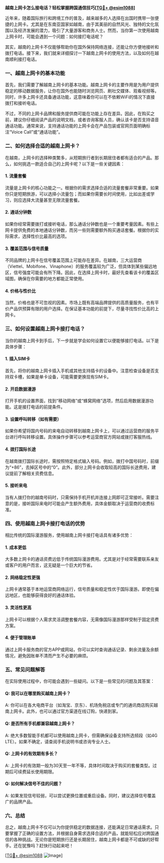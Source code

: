 **越南上网卡怎么接电话？轻松掌握跨国通信技巧[[TG💪+ @esim1088](https://t.me/s/esim1088)]**

近年来，随着国际旅行和跨境工作的普及，越来越多的人选择在出国时携带一张便捷的上网卡。尤其是在东南亚国家如越南，由于其美丽的自然风光、独特的文化氛围以及经济发展的潜力，吸引了大量游客和商务人士。然而，当你第一次使用越南上网卡时，可能会遇到一个问题：如何接打电话呢？

其实，越南的上网卡不仅能够帮助你在国外保持网络连接，还能让你方便地接听和拨打电话。接下来，我们就来详细探讨一下越南上网卡的使用方法，以及如何在越南顺利接打电话。

### 一、越南上网卡的基本功能

首先，我们需要了解越南上网卡的基本功能。越南上网卡的主要作用是为用户提供稳定的移动数据服务，让你在国外也能随时浏览网页、刷社交媒体、观看视频等。同时，许多上网卡还具备通话功能，这意味着你可以在不依赖WiFi的情况下直接拨打和接听电话。

不过，不同的上网卡品牌和服务提供商可能在功能上存在差异。因此，在购买之前，建议你仔细阅读产品的说明文档，或者咨询客服人员，确认该卡是否支持语音通话功能。通常来说，支持通话功能的上网卡会在产品包装或官网页面明确标注“Voice Call”或“通话功能”。

### 二、如何选择合适的越南上网卡？

在越南，上网卡的选择种类繁多，从短期旅行者到长期居住者都有适合的产品。那么，如何挑选一款适合自己的上网卡呢？以下是一些关键因素：

#### 1. **流量套餐**
   流量是上网卡的核心功能之一。根据你的需求选择合适的流量套餐非常重要。如果你只是短期旅游，可以选择小流量包；而如果你需要长时间使用，比如出差或学习，则应选择大流量甚至无限流量套餐。

#### 2. **通话分钟数**
   如果你经常需要拨打或接听电话，那么通话分钟数也是一个重要考量因素。有些上网卡提供免费的本地通话分钟数，而另一些则需要额外购买通话套餐。根据你的实际需求，选择性价比最高的选项。

#### 3. **覆盖范围与信号质量**
   不同品牌的上网卡在信号覆盖范围上可能存在差异。在越南，三大运营商（Viettel、Mobifone、Vinaphone）的服务覆盖较为广泛，但具体到某些偏远地区，信号强度可能会有所下降。因此，在选择上网卡时，最好先查看该卡的覆盖区域图，确保在你需要的地方都能正常使用。

#### 4. **价格与性价比**
   当然，价格也是不可忽视的因素。市场上既有高端品牌提供的高质量服务，也有平价产品供预算有限的用户选择。在保证基本功能的前提下，尽量寻找性价比高的上网卡。

### 三、如何设置越南上网卡接打电话？

当你的越南上网卡到手后，下一步就是学会如何设置它以便能够接打电话。以下是具体步骤：

#### 1. 插入SIM卡
   首先，将你的越南上网卡插入手机或其他支持插卡的设备中。注意检查设备是否支持双卡槽，如果是单卡设备，可能需要更换现有SIM卡。

#### 2. 开启数据漫游
   打开手机的设置界面，找到“移动网络”或“蜂窝网络”选项，然后启用数据漫游功能。这是接打电话的前提条件。

#### 3. 设置呼叫转移（如有需要）
   如果你希望将国内号码的来电自动转移到越南上网卡上，可以通过运营商的服务平台进行呼叫转移设置。具体操作步骤可以参考运营商官方网站或拨打客服热线。

#### 4. 拨打国际长途
   在越南拨打国际长途时，需按照特定格式输入号码。例如，拨打中国号码时，前缀为“+86”，去掉区号中的“0”。此外，部分上网卡会收取较高的国际长途费用，建议提前了解相关资费信息。

#### 5. 接听来电
   当有人拨打你的越南号码时，只需保持手机开机并连接上网即可正常接听。需要注意的是，接听国际来电时可能会产生额外费用，具体金额取决于运营商的收费标准。

### 四、使用越南上网卡接打电话的优势

相比传统的国际漫游服务，使用越南上网卡接打电话具有诸多优势：

#### 1. 成本更低
   大多数上网卡的通话资费远低于传统国际漫游费用。尤其是对于经常需要联系亲友或客户的用户而言，这无疑是一个巨大的节省。

#### 2. 网络稳定性更强
   上网卡通常基于本地运营商网络运行，信号质量和稳定性优于国际漫游。即使在偏远地区，也能够获得良好的通话体验。

#### 3. 灵活性更高
   上网卡可以根据个人需求灵活调整套餐内容，无需像国际漫游那样受制于固定资费方案。

#### 4. 便于管理账单
   通过上网卡服务商的官方APP或网站，你可以实时查询通话记录、剩余流量及余额情况，避免因账单不清而产生不必要的麻烦。

### 五、常见问题解答

在实际使用过程中，你可能会遇到一些疑问。以下是一些常见的问题及其答案：

#### Q: 我可以在哪里购买越南上网卡？
A: 你可以在各大电商平台（如淘宝、京东）、机场免税店或专门的通讯商店购买越南上网卡。此外，也可以通过官方渠道在线订购，快递到家。

#### Q: 是否所有手机都兼容越南上网卡？
A: 绝大多数智能手机都可以使用越南上网卡，但需确保设备支持所选频段（如4G LTE）。如果不确定，请查阅手机说明书或咨询专业人士。

#### Q: 上网卡的有效期有多长？
A: 上网卡的有效期一般为30天至一年不等，具体时间取决于购买的套餐类型。过期后可续费延长使用期限。

#### Q: 如何解决信号不佳的问题？
A: 如果发现信号较弱，可以尝试更换位置或重启设备。同时，建议选择信号覆盖广的品牌产品。

### 六、总结

总之，越南上网卡不仅可以为你提供稳定的数据连接，还能满足日常通话需求。只要掌握了正确的设置方法，并根据自身需求选择合适的产品，就能轻松应对跨国通信的各种挑战。无论你是短期旅行还是长期居住，越南上网卡都是不可或缺的好帮手。还在犹豫吗？赶快行动起来吧！

[[TG💪+ @esim1088](https://t.me/s/esim1088) ![Image](https://i.postimg.cc/4NQfJmqS/Snipaste-2025-05-13-00-14-12.png)]